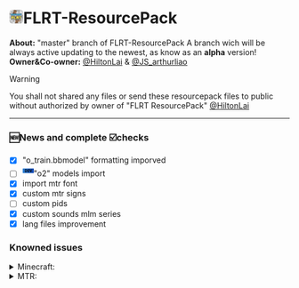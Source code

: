 # <img src="temporary/emojis/FLRT.png" width="25" height="25"/>FLRT-ResourcePack
**About:** 
"master" branch of FLRT-ResourcePack
A branch wich will be always active updating to the newest, as know as an **alpha** version!
**Owner&Co-owner:** [@HiltonLai](https://github.com/HiltonLai) & [@JS_arthurliao](https://github.com/JSarthurliao)

> [!WARNING]
> You shall not shared any files or send these resourcepack files to public without authorized by owner of "FLRT ResourcePack" [@HiltonLai](https://github.com/HiltonLai)
---
### 🆕News and complete ☑️checks
- [x] "o_train.bbmodel" formatting imporved
- [ ] <img src="temporary/emojis/develop.png" width="20" height="20"/>"o2" models import
- [x] import mtr font 
- [x] custom mtr signs
- [ ] custom pids
- [x] custom sounds mlm series
- [x] lang files improvement

### Knowned issues
<details>
  <summary>Minecraft:</summary>
  new emojis cannot be load.
  <details>
    <summary>ℹ️information:</summary>
    Need more information for the minecraft emojis json file name
    </details>
</details>

<details>
  <summary>MTR:</summary>
  missing "properties.json" for o_train model
  <details>
    <summary>ℹ️information:</summary>
    Need more example for o_train
  </details>
</details>
